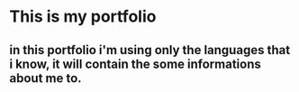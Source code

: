 # This is my portfolio
## in this portfolio i'm using only the languages that i know, it will contain the some informations about me to.
